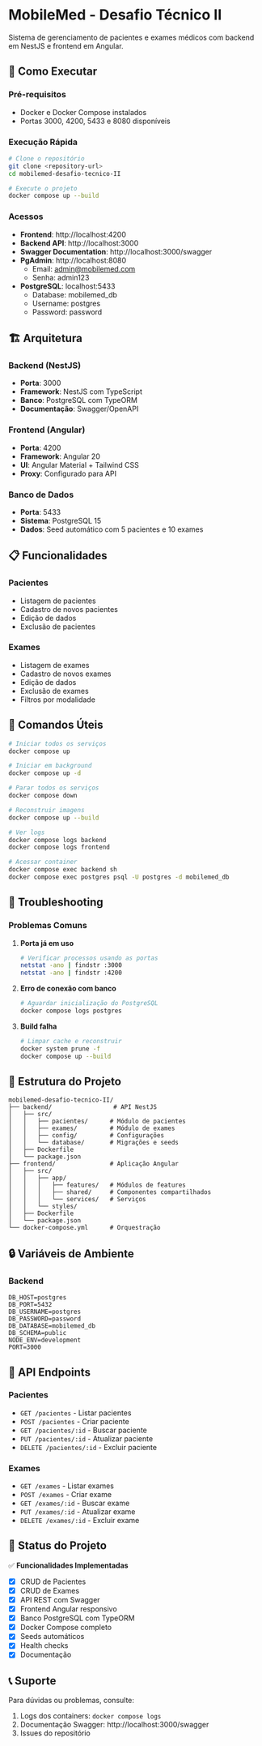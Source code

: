 # MobileMed - Desafio Técnico II

Sistema de gerenciamento de pacientes e exames médicos com backend em NestJS e frontend em Angular.

## 🚀 Como Executar

### Pré-requisitos
- Docker e Docker Compose instalados
- Portas 3000, 4200, 5433 e 8080 disponíveis

### Execução Rápida
```bash
# Clone o repositório
git clone <repository-url>
cd mobilemed-desafio-tecnico-II

# Execute o projeto
docker compose up --build
```

### Acessos
- **Frontend**: http://localhost:4200
- **Backend API**: http://localhost:3000
- **Swagger Documentation**: http://localhost:3000/swagger
- **PgAdmin**: http://localhost:8080
  - Email: admin@mobilemed.com
  - Senha: admin123
- **PostgreSQL**: localhost:5433
  - Database: mobilemed_db
  - Username: postgres
  - Password: password

## 🏗️ Arquitetura

### Backend (NestJS)
- **Porta**: 3000
- **Framework**: NestJS com TypeScript
- **Banco**: PostgreSQL com TypeORM
- **Documentação**: Swagger/OpenAPI

### Frontend (Angular)
- **Porta**: 4200
- **Framework**: Angular 20
- **UI**: Angular Material + Tailwind CSS
- **Proxy**: Configurado para API

### Banco de Dados
- **Porta**: 5433
- **Sistema**: PostgreSQL 15
- **Dados**: Seed automático com 5 pacientes e 10 exames

## 📋 Funcionalidades

### Pacientes
- Listagem de pacientes
- Cadastro de novos pacientes
- Edição de dados
- Exclusão de pacientes

### Exames
- Listagem de exames
- Cadastro de novos exames
- Edição de dados
- Exclusão de exames
- Filtros por modalidade

## 🔧 Comandos Úteis

```bash
# Iniciar todos os serviços
docker compose up

# Iniciar em background
docker compose up -d

# Parar todos os serviços
docker compose down

# Reconstruir imagens
docker compose up --build

# Ver logs
docker compose logs backend
docker compose logs frontend

# Acessar container
docker compose exec backend sh
docker compose exec postgres psql -U postgres -d mobilemed_db
```

## 🐛 Troubleshooting

### Problemas Comuns

1. **Porta já em uso**
   ```bash
   # Verificar processos usando as portas
   netstat -ano | findstr :3000
   netstat -ano | findstr :4200
   ```

2. **Erro de conexão com banco**
   ```bash
   # Aguardar inicialização do PostgreSQL
   docker compose logs postgres
   ```

3. **Build falha**
   ```bash
   # Limpar cache e reconstruir
   docker system prune -f
   docker compose up --build
   ```

## 📁 Estrutura do Projeto

```
mobilemed-desafio-tecnico-II/
├── backend/                 # API NestJS
│   ├── src/
│   │   ├── pacientes/      # Módulo de pacientes
│   │   ├── exames/         # Módulo de exames
│   │   ├── config/         # Configurações
│   │   └── database/       # Migrações e seeds
│   ├── Dockerfile
│   └── package.json
├── frontend/               # Aplicação Angular
│   ├── src/
│   │   ├── app/
│   │   │   ├── features/   # Módulos de features
│   │   │   ├── shared/     # Componentes compartilhados
│   │   │   └── services/   # Serviços
│   │   └── styles/
│   ├── Dockerfile
│   └── package.json
└── docker-compose.yml      # Orquestração
```

## 🔒 Variáveis de Ambiente

### Backend
```env
DB_HOST=postgres
DB_PORT=5432
DB_USERNAME=postgres
DB_PASSWORD=password
DB_DATABASE=mobilemed_db
DB_SCHEMA=public
NODE_ENV=development
PORT=3000
```

## 📝 API Endpoints

### Pacientes
- `GET /pacientes` - Listar pacientes
- `POST /pacientes` - Criar paciente
- `GET /pacientes/:id` - Buscar paciente
- `PUT /pacientes/:id` - Atualizar paciente
- `DELETE /pacientes/:id` - Excluir paciente

### Exames
- `GET /exames` - Listar exames
- `POST /exames` - Criar exame
- `GET /exames/:id` - Buscar exame
- `PUT /exames/:id` - Atualizar exame
- `DELETE /exames/:id` - Excluir exame

## 🎯 Status do Projeto

✅ **Funcionalidades Implementadas**
- [x] CRUD de Pacientes
- [x] CRUD de Exames
- [x] API REST com Swagger
- [x] Frontend Angular responsivo
- [x] Banco PostgreSQL com TypeORM
- [x] Docker Compose completo
- [x] Seeds automáticos
- [x] Health checks
- [x] Documentação

## 📞 Suporte

Para dúvidas ou problemas, consulte:
1. Logs dos containers: `docker compose logs`
2. Documentação Swagger: http://localhost:3000/swagger
3. Issues do repositório
